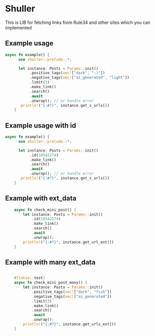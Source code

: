 # Shuller

This is LIB for fetching links from Rule34 and other sites which you can implemented

## Example usage

```rust
async fn example() {
      use shuller::prelude::*;

      let instance: Posts = Params::init()
           .positive_tags(vec!["dark", ":)"])
           .negative_tags(vec!["ai_generated", "light"])
           .limit(3)
           .make_link()
           .search()
           .await
           .unwrap(); // or handle error
       println!("{:#?}", instance.get_s_urls())
    }
```

## Example usage with id

```rust
async fn example() {
      use shuller::prelude::*;

      let instance: Posts = Params::init()
           .id(10542274)
           .make_link()
           .search()
           .await
           .unwrap(); // or handle error
       println!("{:#?}", instance.get_s_urls())
    }
```

## Example with ext_data

```rust
    async fn check_mini_post() {
        let instance: Posts = Params::init()
            .id(10542274)
            .make_link()
            .search()
            .await
            .unwrap();
        println!("{:#?}", instance.get_url_ext())
    }
```

## Example with many ext_data

```rust

    #[tokio::test]
    async fn check_mini_post_many() {
        let instance: Posts = Params::init()
            .positive_tags(vec!["dark", "fish"])
            .negative_tags(vec!["ai_generated"])
            .limit(3)
            .make_link()
            .search()
            .await
            .unwrap();
        println!("{:#?}", instance.get_urls_ext())
    }
```
